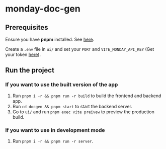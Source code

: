 # monday-doc-gen

## Prerequisites

Ensure you have **pnpm** installed. See [here](https://pnpm.io/installation).

Create a `.env` file in `ui/` and set your `PORT` and `VITE_MONDAY_API_KEY` (Get your token [here](https://bes1688.monday.com/apps/manage/tokens)).

## Run the project

### If you want to use the built version of the app
1. Run `pnpm i -r && pnpm run -r build` to build the frontend and backend app.
2. Run `cd docgen && pnpm start` to start the backend server.
3. Go to `ui/` and run `pnpm exec vite preivew` to preview the production build.

### If you want to use in development mode
1. Run `pnpm i -r && pnpm run -r server`.
